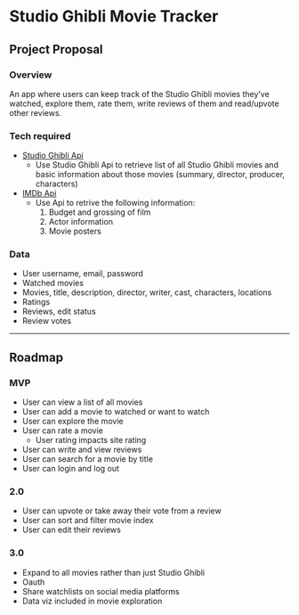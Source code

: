 # Studio Ghibli Movie Tracker
## Project Proposal
### Overview
An app where users can keep track of the Studio Ghibli movies they’ve watched, explore them, rate them, write reviews of them and read/upvote other reviews.

### Tech required
- [Studio Ghibli Api](https://ghibliapi.herokuapp.com/#section/Studio-Ghibli-API)
    - Use Studio Ghibli Api to retrieve list of all Studio Ghibli movies and basic information about those movies (summary, director, producer, characters)
- [IMDb Api](https://developer.imdb.com/)
    - Use Api to retrive the following information:
        1. Budget and grossing of film
        2. Actor information
        3. Movie posters

### Data
- User username, email, password  
- Watched movies  
- Movies, title, description, director, writer, cast, characters, locations  
- Ratings  
- Reviews, edit status  
- Review votes  

---

## Roadmap

### MVP 
- User can view a list of all movies  
- User can add a movie to watched or want to watch  
- User can explore the movie  
- User can rate a movie  
	- User rating impacts site rating  
- User can write and view reviews  
- User can search for a movie by title  
- User can login and log out 

### 2.0
- User can upvote or take away their vote from a review  
- User can sort and filter movie index
- User can edit their reviews

### 3.0
- Expand to all movies rather than just Studio Ghibli  
- Oauth  
- Share watchlists on social media platforms  
- Data viz included in movie exploration